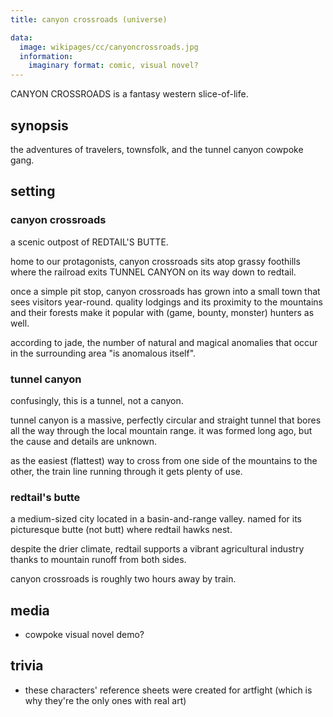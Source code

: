 ```yaml
---
title: canyon crossroads (universe)

data:
  image: wikipages/cc/canyoncrossroads.jpg
  information:
    imaginary format: comic, visual novel?
---
```


CANYON CROSSROADS is a fantasy western slice-of-life.

## synopsis

the adventures of travelers, townsfolk, and the tunnel canyon cowpoke gang.

## setting

### canyon crossroads

a scenic outpost of REDTAIL'S BUTTE.

home to our protagonists, canyon crossroads sits atop grassy foothills where the railroad exits TUNNEL CANYON on its way down to redtail.

once a simple pit stop, canyon crossroads has grown into a small town that sees visitors year-round. quality lodgings and its proximity to the mountains and their forests make it popular with (game, bounty, monster) hunters as well.

according to jade, the number of natural and magical anomalies that occur in the surrounding area "is anomalous itself".

### tunnel canyon

confusingly, this is a tunnel, not a canyon.

tunnel canyon is a massive, perfectly circular and straight tunnel that bores all the way through the local mountain range. it was formed long ago, but the cause and details are unknown.

as the easiest (flattest) way to cross from one side of the mountains to the other, the train line running through it gets plenty of use.

### redtail's butte

a medium-sized city located in a basin-and-range valley. named for its picturesque butte (not butt) where redtail hawks nest.

despite the drier climate, redtail supports a vibrant agricultural industry thanks to mountain runoff from both sides.

canyon crossroads is roughly two hours away by train.

## media

- cowpoke visual novel demo?

## trivia

- these characters' reference sheets were created for artfight (which is why they're the only ones with real art)
